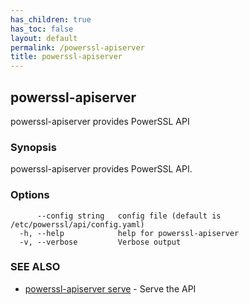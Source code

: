 ```yaml
---
has_children: true
has_toc: false
layout: default
permalink: /powerssl-apiserver
title: powerssl-apiserver
---
```

## powerssl-apiserver

powerssl-apiserver provides PowerSSL API

### Synopsis

powerssl-apiserver provides PowerSSL API.

### Options

```
      --config string   config file (default is /etc/powerssl/api/config.yaml)
  -h, --help            help for powerssl-apiserver
  -v, --verbose         Verbose output
```

### SEE ALSO

* [powerssl-apiserver serve](/powerssl-apiserver/serve)	 - Serve the API
